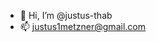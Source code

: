 - 👋 Hi, I’m @justus-thab
- 📫 justus1metzner@gmail.com

<!---
justus-thab/justus-thab is a ✨ special ✨ repository because its `README.md` (this file) appears on your GitHub profile.
You can click the Preview link to take a look at your changes.
--->
